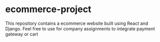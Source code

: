 # ecommerce-project
This repository contains a ecommerce website built using React and Django. Feel free to use for company assignments to integrate payment gateway or cart
